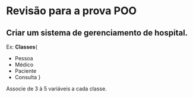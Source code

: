 # Revisão para a prova POO

## Criar um sistema de gerenciamento de hospital.

Ex: **Classes**{
- Pessoa
- Médico
- Paciente
- Consulta
}

Associe de 3 à 5 variáveis a cada classe.
